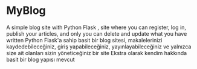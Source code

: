 # MyBlog
A simple blog site with Python Flask , site where you can register, log in, publish your articles, and only you can delete and update what you have written
Python Flask'a sahip basit bir blog sitesi, makalelerinizi kaydedebileceğiniz, giriş yapabileceğiniz, yayınlayabileceğiniz ve yalnızca size ait olanları sizin yöneticeğiniz bir site
Ekstra olarak kendim hakkında basit bir blog yapısı mevcut 
